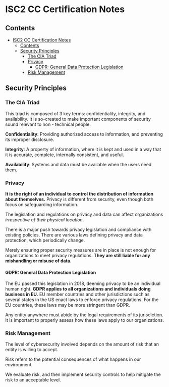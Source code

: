 # ISC2 CC Certification Notes

## Contents

- [ISC2 CC Certification Notes](#isc2-cc-certification-notes)
  - [Contents](#contents)
  - [Security Principles](#security-principles)
    - [The CIA Triad](#the-cia-triad)
    - [Privacy](#privacy)
      - [GDPR: General Data Protection Legislation](#gdpr-general-data-protection-legislation)
    - [Risk Management](#risk-management)

## Security Principles

### The CIA Triad

This triad is composed of 3 key terms: confidentiality, integrity, and availability. It is so-created to make important components of security sound relevant to non - technical people.

**Confidentiality**: Providing authorized access to information, and preventing its improper disclosure.

**Integrity**: A property of information, where it is kept and used in a way that it is accurate, complete, internally consistent, and useful.

**Availability**: Systems and data must be available when the users need them.

### Privacy

**It is the right of an individual to control the distribution of information about themselves.** Privacy is different from security, even though both focus on safeguarding information.

The legislation and regulations on privacy and data can affect organizations _irrespective of their physical location_.

There is a major push towards privacy legislation and compliance with existing policies. There are various laws defining privacy and data protection, which periodically change.

Merely ensuring proper security measures are in place is not enough for organizations to meet privacy regulations. **They are still liable for any mishandling or misuse of data.**

#### GDPR: General Data Protection Legislation

The EU passed this legislation in 2018, deeming privacy to be an individual human right. **GDPR applies to all organizations and individuals doing business in EU.** EU member countries and other jurisdictions such as several states in the US enact laws to enforce privacy regulations. For the EU countries, these laws may be more stringent than GDPR.

Any entity anywhere must abide by the legal requirements of its jurisdiction. It is important to properly assess how these laws apply to our organizations.

### Risk Management

The level of cybersecurity involved depends on the amount of risk that an entity is willing to accept.

Risk refers to the potential consequences of what happens in our environment.

We evaluate risk, and then implement security controls to help mitigate the risk to an acceptable level.

